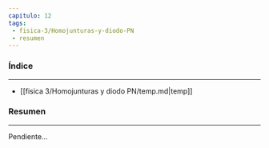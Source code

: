 ```yaml
---
capitulo: 12
tags: 
 - fisica-3/Homojunturas-y-diodo-PN
 - resumen
---
```

### Índice 
---
* [[fisica 3/Homojunturas y diodo PN/temp.md|temp]]

### Resumen
---
Pendiente...